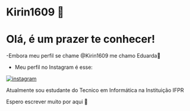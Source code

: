 # Kirin1609 🐳

# Olá, é um prazer te conhecer!
-Embora meu perfil se chame @Kirin1609 me chamo Eduarda🦜
- Meu perfil no Instagram é esse: 
<a href="https://instagram.com/duda_kuakoski_" target="_blank">
 <img align="center" src="https://img.shields.io/badge/-duda_kuakoski_-05122A?style=flat&logo=instagram" alt="instagram"/>
</a>


Atualmente sou estudante do Tecnico em Informática na Instituição IFPR


 Espero escrever muito por aqui 🦕
